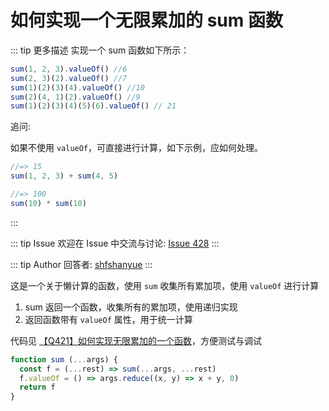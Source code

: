 # 如何实现一个无限累加的 sum 函数

::: tip 更多描述 
 实现一个 sum 函数如下所示：

``` js
sum(1, 2, 3).valueOf() //6
sum(2, 3)(2).valueOf() //7
sum(1)(2)(3)(4).valueOf() //10
sum(2)(4, 1)(2).valueOf() //9
sum(1)(2)(3)(4)(5)(6).valueOf() // 21
```

追问:

如果不使用 `valueOf`，可直接进行计算，如下示例，应如何处理。

``` js
//=> 15
sum(1, 2, 3) + sum(4, 5)

//=> 100
sum(10) * sum(10)
``` 
::: 

::: tip Issue 
 欢迎在 Issue 中交流与讨论: [Issue 428](https://github.com/shfshanyue/Daily-Question/issues/428) 
:::

::: tip Author 
回答者: [shfshanyue](https://github.com/shfshanyue) 
:::

这是一个关于懒计算的函数，使用 `sum` 收集所有累加项，使用 `valueOf` 进行计算

1. sum 返回一个函数，收集所有的累加项，使用递归实现
1. 返回函数带有 `valueOf` 属性，用于统一计算

代码见 [【Q421】如何实现无限累加的一个函数](https://codepen.io/shanyue/pen/LYymamZ?editors=0012)，方便测试与调试

``` js
function sum (...args) {
  const f = (...rest) => sum(...args, ...rest)
  f.valueOf = () => args.reduce((x, y) => x + y, 0)
  return f
}
```